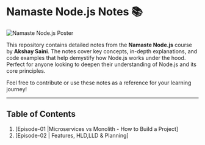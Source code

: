 # Namaste Node.js Notes 📚

![Namaste Node.js Poster](https://do6gp1uxl3luu.cloudfront.net/banner+and+logos/namaste-node.webp)

This repository contains detailed notes from the **Namaste Node.js** course by **Akshay Saini**. The notes cover key concepts, in-depth explanations, and code examples that help demystify how Node.js works under the hood. Perfect for anyone looking to deepen their understanding of Node.js and its core principles.

Feel free to contribute or use these notes as a reference for your learning journey!

---

## Table of Contents

1. [Episode-01 |Microservices vs Monolith - How to Build a Project]
2. [Episode-02 | Features, HLD,LLD & Planning]
